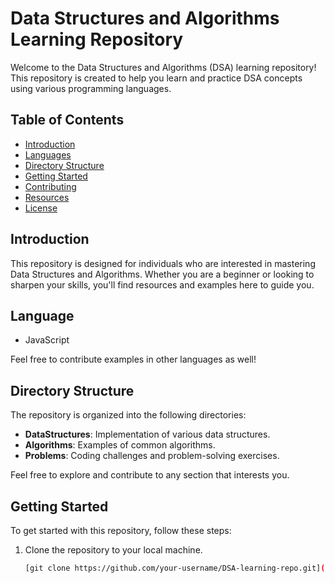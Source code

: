 # Data Structures and Algorithms Learning Repository

Welcome to the Data Structures and Algorithms (DSA) learning repository! This repository is created to help you learn and practice DSA concepts using various programming languages.

## Table of Contents

- [Introduction](#introduction)
- [Languages](#languages)
- [Directory Structure](#directory-structure)
- [Getting Started](#getting-started)
- [Contributing](#contributing)
- [Resources](#resources)
- [License](#license)

## Introduction

This repository is designed for individuals who are interested in mastering Data Structures and Algorithms. Whether you are a beginner or looking to sharpen your skills, you'll find resources and examples here to guide you.

## Language 
- JavaScript

Feel free to contribute examples in other languages as well!

## Directory Structure

The repository is organized into the following directories:

- **DataStructures**: Implementation of various data structures.
- **Algorithms**: Examples of common algorithms.
- **Problems**: Coding challenges and problem-solving exercises.

Feel free to explore and contribute to any section that interests you.

## Getting Started

To get started with this repository, follow these steps:

1. Clone the repository to your local machine.
   ```bash
   [git clone https://github.com/your-username/DSA-learning-repo.git](https://github.com/MuhammedNajin/DSA.git)https://github.com/MuhammedNajin/DSA.git
